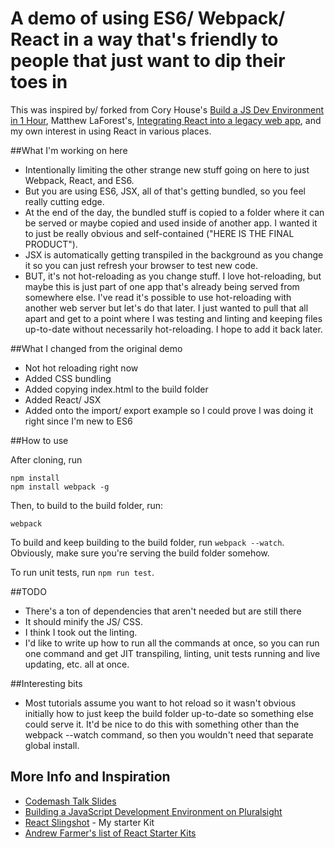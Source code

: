 # A demo of using ES6/ Webpack/ React in a way that's friendly to people that just want to dip their toes in

This was inspired by/ forked from Cory House's [Build a JS Dev Environment in 1 Hour](https://www.codemash.org/session/build-a-javascript-dev-environment-in-1-hour/), Matthew LaForest's, [Integrating React into a legacy web app](https://www.codemash.org/session/integrating-react-into-a-legacy-web-app/), and my own interest in using React in various places. 

##What I'm working on here

- Intentionally limiting the other strange new stuff going on here to just Webpack, React, and ES6.
- But you are using ES6, JSX, all of that's getting bundled, so you feel really cutting edge.
- At the end of the day, the bundled stuff is copied to a folder where it can be served or maybe copied and used inside of another app. I wanted it to just be really obvious and self-contained ("HERE IS THE FINAL PRODUCT").
- JSX is automatically getting transpiled in the background as you change it so you can just refresh your browser to test new code.
- BUT, it's not hot-reloading as you change stuff. I love hot-reloading, but maybe this is just part of one app that's already being served from somewhere else. I've read it's possible to use hot-reloading with another web server but let's do that later. I just wanted to pull that all apart and get to a point where I was testing and linting and keeping files up-to-date without necessarily hot-reloading. I hope to add it back later.

##What I changed from the original demo
- Not hot reloading right now
- Added CSS bundling
- Added copying index.html to the build folder
- Added React/ JSX
- Added onto the import/ export example so I could prove I was doing it right since I'm new to ES6

##How to use 

After cloning, run
```
npm install
npm install webpack -g
```

Then, to build to the build folder, run:
```
webpack
```

To build and keep building to the build folder, run `webpack --watch`. Obviously, make sure you're serving the build folder somehow.

To run unit tests, run `npm run test`.

##TODO

- There's a ton of dependencies that aren't needed but are still there
- It should minify the JS/ CSS.
- I think I took out the linting.
- I'd like to write up how to run all the commands at once, so you can run one command and get JIT transpiling, linting, unit tests running and live updating, etc. all at once.

##Interesting bits
- Most tutorials assume you want to hot reload so it wasn't obvious initially how to just keep the build folder up-to-date so something else could serve it. It'd be nice to do this with something other than the webpack --watch command, so then you wouldn't need that separate global install.

## More Info and Inspiration
- [Codemash Talk Slides](https://www.dropbox.com/s/utvgg07ib25dq4x/Build%20a%20JS%20Dev%20Env%20in%201%20Hr%20-%20Codemash.pptx?dl=0)
- [Building a JavaScript Development Environment on Pluralsight](https://app.pluralsight.com/library/courses/javascript-development-environment/table-of-contents) 
- [React Slingshot](https://github.com/coryhouse/react-slingshot) - My starter Kit
- [Andrew Farmer's list of React Starter Kits](http://andrewhfarmer.com/starter-project/)
